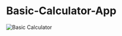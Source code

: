 # Basic-Calculator-App
![Basic Calculator](https://user-images.githubusercontent.com/82196466/190872018-40114ed5-a360-44ff-a9e0-27757ec153c2.png)
